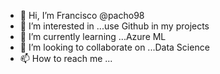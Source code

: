 - 👋 Hi, I’m Francisco @pacho98
- 👀 I’m interested in ...use Github in my projects
- 🌱 I’m currently learning ...Azure ML
- 💞️ I’m looking to collaborate on ...Data Science
- 📫 How to reach me ...

<!---
pacho98/pacho98 is a ✨ special ✨ repository because its `README.md` (this file) appears on your GitHub profile.
You can click the Preview link to take a look at your changes.
--->

